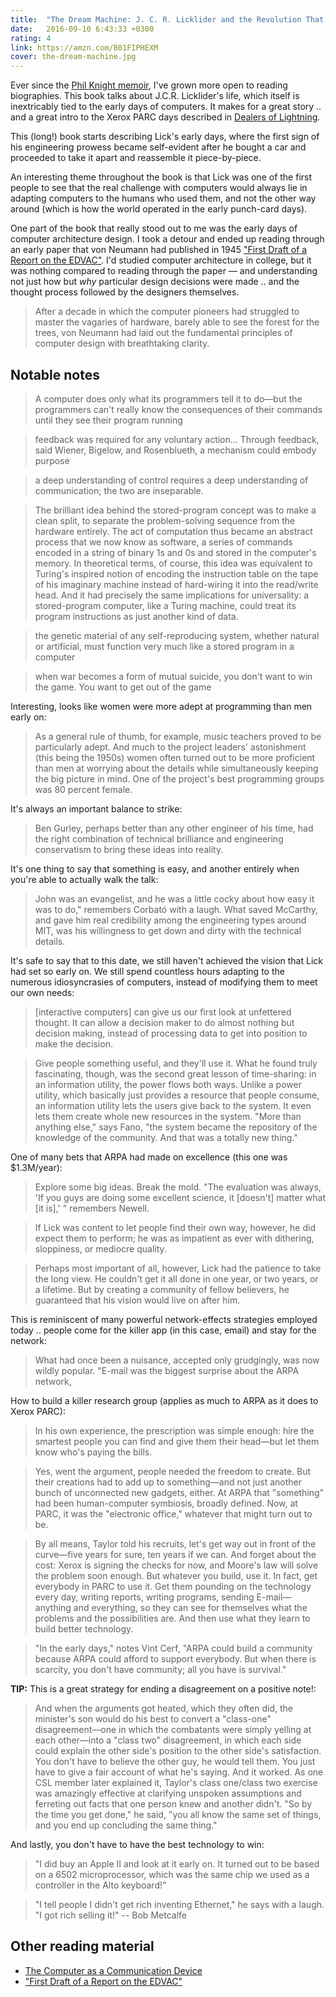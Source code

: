 ```yaml
---
title:  "The Dream Machine: J. C. R. Licklider and the Revolution That Made Computing Personal"
date:   2016-09-10 6:43:33 +0300
rating: 4
link: https://amzn.com/B01FIPHEXM
cover: the-dream-machine.jpg
---
```

Ever since the [Phil Knight memoir](/bookshelf/shoe-dog), I've grown more open to reading biographies. This book talks about J.C.R. Licklider's life, which itself is inextricably tied to the early days of computers. It makes for a great story .. and a great intro to the Xerox PARC days described in [Dealers of Lightning](/bookshelf/dealers-of-lightning).

This (long!) book starts describing Lick's early days, where the first sign of his engineering prowess became self-evident after he bought a car and proceeded to take it apart and reassemble it piece-by-piece.

An interesting theme throughout the book is that Lick was one of the first people to see that the real challenge with computers would always lie in adapting computers to the humans who used them, and not the other way around (which is how the world operated in the early punch-card days).

One part of the book that really stood out to me was the early days of computer architecture design. I took a detour and ended up reading through an early paper that von Neumann had published in 1945 ["First Draft of a Report on the EDVAC"](http://www.wiley.com/legacy/wileychi/wang_archi/supp/appendix_a.pdf). I'd studied computer architecture in college, but it was nothing compared to reading through the paper &mdash; and understanding not just how but *why* particular design decisions were made .. and the thought process followed by the designers themselves.

> After a decade in which the computer pioneers had struggled to master the vagaries of hardware, barely able to see the forest for the trees, von Neumann had laid out the fundamental principles of computer design with breathtaking clarity.



## Notable notes

> A computer does only what its programmers tell it to do—but the programmers can't really know the consequences of their commands until they see their program running

> feedback was required for any voluntary action... Through feedback, said Wiener, Bigelow, and Rosenblueth, a mechanism could embody purpose

>  a deep understanding of control requires a deep understanding of communication; the two are inseparable.

> The brilliant idea behind the stored-program concept was to make a clean split, to separate the problem-solving sequence from the hardware entirely. The act of computation thus became an abstract process that we now know as software, a series of commands encoded in a string of binary 1s and 0s and stored in the computer's memory. In theoretical terms, of course, this idea was equivalent to Turing's inspired notion of encoding the instruction table on the tape of his imaginary machine instead of hard-wiring it into the read/write head. And it had precisely the same implications for universality: a stored-program computer, like a Turing machine, could treat its program instructions as just another kind of data.

> the genetic material of any self-reproducing system, whether natural or artificial, must function very much like a stored program in a computer

> when war becomes a form of mutual suicide, you don't want to win the game. You want to get out of the game

Interesting, looks like women were more adept at programming than men early on:

> As a general rule of thumb, for example, music teachers proved to be particularly adept. And much to the project leaders' astonishment (this being the 1950s) women often turned out to be more proficient than men at worrying about the details while simultaneously keeping the big picture in mind. One of the project's best programming groups was 80 percent female.

It's always an important balance to strike:

> Ben Gurley, perhaps better than any other engineer of his time, had the right combination of technical brilliance and engineering conservatism to bring these ideas into reality.

It's one thing to say that something is easy, and another entirely when you're able to actually walk the talk:

> John was an evangelist, and he was a little cocky about how easy it was to do," remembers Corbató with a laugh. What saved McCarthy, and gave him real credibility among the engineering types around MIT, was his willingness to get down and dirty with the technical details.

It's safe to say that to this date, we still haven't achieved the vision that Lick had set so early on. We still spend countless hours adapting to the numerous idiosyncrasies of computers, instead of modifying them to meet our own needs:

> [interactive computers] can give us our first look at unfettered thought. It can allow a decision maker to do almost nothing but decision making, instead of processing data to get into position to make the decision.

> Give people something useful, and they'll use it. What he found truly fascinating, though, was the second great lesson of time-sharing: in an information utility, the power flows both ways. Unlike a power utility, which basically just provides a resource that people consume, an information utility lets the users give back to the system. It even lets them create whole new resources in the system. "More than anything else," says Fano, "the system became the repository of the knowledge of the community. And that was a totally new thing."

One of many bets that ARPA had made on excellence (this one was $1.3M/year):

> Explore some big ideas. Break the mold. "The evaluation was always, 'If you guys are doing some excellent science, it [doesn't] matter what [it is],' " remembers Newell.

> If Lick was content to let people find their own way, however, he did expect them to perform; he was as impatient as ever with dithering, sloppiness, or mediocre quality.

> Perhaps most important of all, however, Lick had the patience to take the long view. He couldn't get it all done in one year, or two years, or a lifetime. But by creating a community of fellow believers, he guaranteed that his vision would live on after him.

This is reminiscent of many powerful network-effects strategies employed today .. people come for the killer app (in this case, email) and stay for the network:

> What had once been a nuisance, accepted only grudgingly, was now wildly popular. "E-mail was the biggest surprise about the ARPA network,

How to build a killer research group (applies as much to ARPA as it does to Xerox PARC):

> In his own experience, the prescription was simple enough: hire the smartest people you can find and give them their head—but let them know who's paying the bills.

> Yes, went the argument, people needed the freedom to create. But their creations had to add up to something—and not just another bunch of unconnected new gadgets, either. At ARPA that "something" had been human-computer symbiosis, broadly defined. Now, at PARC, it was the "electronic office," whatever that might turn out to be.

> By all means, Taylor told his recruits, let's get way out in front of the curve—five years for sure, ten years if we can. And forget about the cost: Xerox is signing the checks for now, and Moore's law will solve the problem soon enough. But whatever you build, use it. In fact, get everybody in PARC to use it. Get them pounding on the technology every day, writing reports, writing programs, sending E-mail—anything and everything, so they can see for themselves what the problems and the possibilities are. And then use what they learn to build better technology.

> "In the early days," notes Vint Cerf, "ARPA could build a community because ARPA could afford to support everybody. But when there is scarcity, you don't have community; all you have is survival."

**TIP:** This is a great strategy for ending a disagreement on a positive note!:

> And when the arguments got heated, which they often did, the minister's son would do his best to convert a "class-one" disagreement—one in which the combatants were simply yelling at each other—into a "class two" disagreement, in which each side could explain the other side's position to the other side's satisfaction. You don't have to believe the other guy, he would tell them. You just have to give a fair account of what he's saying. And it worked. As one CSL member later explained it, Taylor's class one/class two exercise was amazingly effective at clarifying unspoken assumptions and ferreting out facts that one person knew and another didn't. "So by the time you get done," he said, "you all know the same set of things, and you end up concluding the same thing."

And lastly, you don't have to have the best technology to win:

> "I did buy an Apple II and look at it early on. It turned out to be based on a 6502 microprocessor, which was the same chip we used as a controller in the Alto keyboard!"

> "I tell people I didn't get rich inventing Ethernet," he says with a laugh. "I got rich selling it!" -- Bob Metcalfe

## Other reading material

- [The Computer as a Communication Device](http://lbj.utexas.edu/archive/news/images/file/20_20_03_licklider-taylor-1.pdf)
- ["First Draft of a Report on the EDVAC"](http://www.wiley.com/legacy/wileychi/wang_archi/supp/appendix_a.pdf)
